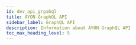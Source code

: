 ```yaml
---
id: dev_api_grpahql
title: AYON GraphQL API
sidebar_label: GraphQL API
description: Information about AYON GraphQL API
toc_max_heading_level: 5
---
```


